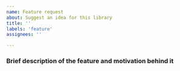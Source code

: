```yaml
---
name: Feature request
about: Suggest an idea for this library
title: ''
labels: 'feature'
assignees: ''

---
```


### Brief description of the feature and motivation behind it

<!-- Describe the feature -->

<!-- Why should we implement that? What are the possible use-cases? What is the expected outcome? Is your feature request related to a problem? Ex. I'm always frustrated when [...] -->

<!-- Describe alternatives you've considered. -->

<!-- Include a basic code example if your request involves a new or changed API. -->
